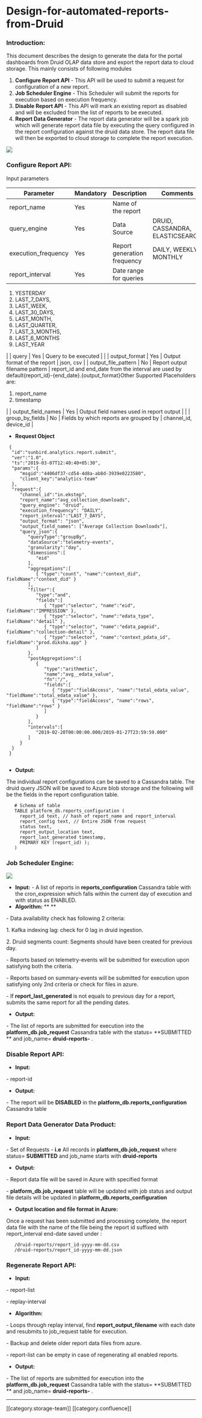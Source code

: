 # Design-for-automated-reports-from-Druid

### Introduction:

This document describes the design to generate the data for the portal dashboards from Druid OLAP data store and export the report data to cloud storage. This mainly consists of following modules

1. **Configure Report API** - This API will be used to submit a request for configuration of a new report.
2. **Job Scheduler Engine** - This Scheduler will submit the reports for execution based on execution frequency.
3. **Disable Report API** - This API will mark an existing report as disabled and will be excluded from the list of reports to be executed.
4. **Report Data Generator** - The report data generator will be a spark job which will generate report data file by executing the query configured in the report configuration against the druid data store. The report data file will then be exported to cloud storage to complete the report execution.

![](../../../../.gitbook/assets/reports\_from\_druid\_architecture.png)

### Configure Report API:

Input parameters

| Parameter            | Mandatory | Description                 | Comments                        |
| -------------------- | --------- | --------------------------- | ------------------------------- |
| report\_name         | Yes       | Name of the report          |                                 |
| query\_engine        | Yes       | Data Source                 | DRUID, CASSANDRA, ELASTICSEARCH |
| execution\_frequency | Yes       | Report generation frequency | DAILY, WEEKLY, MONTHLY          |
| report\_interval     | Yes       | Date range for queries      |                                 |

1. YESTERDAY
2. LAST\_7\_DAYS,
3. LAST\_WEEK,
4. LAST\_30\_DAYS,
5. LAST\_MONTH,
6. LAST\_QUARTER,
7. LAST\_3\_MONTHS,
8. LAST\_6\_MONTHS
9. LAST\_YEAR

\| | query | Yes | Query to be executed | | | output\_format | Yes | Output format of the report | json, csv | | output\_file\_pattern | No | Report output filename pattern | report\_id and end\_date from the interval are used by default{report\_id}-{end\_date}.{output\_format}Other Supported Placeholders are:

1. report\_name
2. timestamp

\| | output\_field\_names | Yes | Output field names used in report output | | | group\_by\_fields | No | Fields by which reports are grouped by | channel\_id, device\_id |

* **Request Object**

```
 {
  "id":"sunbird.analytics.report.submit",
  "ver":"1.0",
  "ts":"2019-03-07T12:40:40+05:30",
  "params":{
     "msgid":"4406df37-cd54-4d8a-ab8d-3939e0223580",
     "client_key":"analytics-team"
  },
  "request":{
     "channel_id":"in.ekstep",
     "report_name":"avg_collection_downloads",
     "query_engine": "druid",
     "execution_frequency": "DAILY",
     "report_interval":"LAST_7_DAYS",
     "output_format": "json",
     "output_field_names": ["Average Collection Downloads"],
     "query_json":{
        "queryType":"groupBy",
        "dataSource":"telemetry-events",
        "granularity":"day",
        "dimensions":[
           "eid"
        ],
        "aggregations":[
           { "type":"count", "name":"context_did", fieldName":"context_did" }
        ],
        "filter":{
           "type":"and",
           "fields":[
              { "type":"selector", "name":"eid", fieldName":"IMPRESSION" },
              { "type":"selector", "name":"edata_type", fieldName":"detail" },
              { "type":"selector", "name":"edata_pageid", fieldName":"collection-detail" },
              { "type":"selector", "name":"context_pdata_id", fieldName":"prod.diksha.app" }
           ]
        },
        "postAggregations":[
           {
              "type":"arithmetic",
              "name":"avg__edata_value",
              "fn":"/",
              "fields":[
                 { "type":"fieldAccess", "name":"total_edata_value", "fieldName":"total_edata_value" },
                 { "type":"fieldAccess", "name":"rows", "fieldName":"rows" }
              ]
           }
        ],
        "intervals":[
           "2019-02-20T00:00:00.000/2019-01-27T23:59:59.000"
        ]
     }
  }
 }
 
```

* **Output:**

The individual report configurations can be saved to a Cassandra table. The druid query JSON will be saved to Azure blob storage and the following will be the fields in the report configuration table.

```
   # Schema of table
   TABLE platform_db.reports_configuration (
     report_id text, // hash of report_name and report_interval
     report_config text, // Entire JSON from request
     status text,
     report_output_location text,
     report_last_generated timestamp,
     PRIMARY KEY (report_id) );
   )

```

### Job Scheduler Engine:

![](<../../../../.gitbook/assets/druid\_reports\_job\_scheduler (1).png>)

* **Input:**      - A list of reports in  **reports\_configuration** Cassandra table with the cron\_expression which falls within the current day of execution and with status as ENABLED.
* **Algorithm:** \*\*              \*\*

&#x20;               \- Data availability check has following 2 criteria:

&#x20;                       1\. Kafka indexing lag: check for 0 lag in druid ingestion.

&#x20;                       2\. Druid segments count: Segments should have been created for previous day.

&#x20;               \- Reports based on telemetry-events will be submitted for execution upon satisfying both the criteria.

&#x20;               \- Reports based on summary-events will be submitted for execution upon satisfying only 2nd criteria or check for files in azure.&#x20;

&#x20;               \- If  **report\_last\_generated**  is not equals to previous day for a report, submits the same report for all the pending dates.

* **Output:**

\- The list of reports are submitted for execution into the  **platform\_db.job\_request** Cassandra table with the status= \*\*SUBMITTED \*\* and job\_name= **druid-reports-** .

### Disable Report API:

* **Input:**

\- report-id

* **Output:**

\- The report will be **DISABLED** in the **platform\_db.reports\_configuration**  Cassandra table

### Report Data Generator Data Product:

* **Input:**

\- Set of Requests -  **i.e** All records in **platform\_db.job\_request** where status= **SUBMITTED** and job\_name starts with  **druid-reports**

* **Output:**

\-  Report data file will be saved in Azure with specified format

\-  **platform\_db.job\_request** table will be updated with job status and output file details will be updated in **platform\_db.reports\_configuration**

* **Output location and file format in Azure:**

Once a request has been submitted and processing complete, the report data file with the name of the file being the report id suffixed with report\_interval end-date saved under :

```
   /druid-reports/report_id-yyyy-mm-dd.csv
   /druid-reports/report_id-yyyy-mm-dd.json
```

### Regenerate Report API:

* **Input:**

\- report-list

\- replay-interval

* **Algorithm:**

\- Loops through replay interval, find  **report\_output\_filename**  with each date and resubmits to job\_request table for execution.

\- Backup and delete older report data files from azure.

\- report-list can be empty in case of regenerating all enabled reports.

* **Output:**

\- The list of reports are submitted for execution into the  **platform\_db.job\_request** Cassandra table with the status= \*\*SUBMITTED \*\* and job\_name= **druid-reports-** .

***

\[\[category.storage-team]] \[\[category.confluence]]
